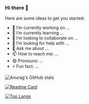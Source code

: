 ### Hi there 👋

Here are some ideas to get you started:

- 🔭 I’m currently working on ...
- 🌱 I’m currently learning ...
- 👯 I’m looking to collaborate on ...
- 🤔 I’m looking for help with ...
- 💬 Ask me about ...
- 📫 How to reach me: ...
- 😄 Pronouns: ...
- ⚡ Fun fact: ...

![Anurag's GitHub stats](https://github-readme-stats.vercel.app/api?username=qijinliang&show_icons=true&theme=radical)

[![Readme Card](https://github-readme-stats.vercel.app/api/pin/?username=qijinliang&repo=SwiftUI-WorkSpace)](https://github.com/qijinliang/SwiftUI-WorkSpace)

[![Top Langs](https://github-readme-stats.vercel.app/api/top-langs/?username=qijinliang)](https://github.com/qijinliang/SwiftUI-WorkSpace)



